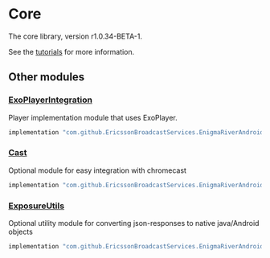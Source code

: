 # Core

The core library, version r1.0.34-BETA-1.

See the [tutorials](tutorials/index.md) for more information.

## Other modules

### [ExoPlayerIntegration](https://github.com/EricssonBroadcastServices/EnigmaRiverAndroidExoPlayerIntegration/tree/r1.0.34-BETA-1)

<p>Player implementation module that uses ExoPlayer.</p>

```gradle
implementation "com.github.EricssonBroadcastServices.EnigmaRiverAndroid:exoplayerintegration:r1.0.34-BETA-1"
```

### [Cast](https://github.com/EricssonBroadcastServices/EnigmaRiverAndroidCast/tree/r1.0.34-BETA-1)

<p>Optional module for easy integration with chromecast</p>

```gradle
implementation "com.github.EricssonBroadcastServices.EnigmaRiverAndroid:cast:r1.0.34-BETA-1"
```

### [ExposureUtils](https://github.com/EricssonBroadcastServices/EnigmaRiverAndroidExposureUtils/tree/r1.0.34-BETA-1)

<p>Optional utility module for converting json-responses to native java/Android objects</p>

```gradle
implementation "com.github.EricssonBroadcastServices.EnigmaRiverAndroid:exposureUtils:r1.0.34-BETA-1"
```